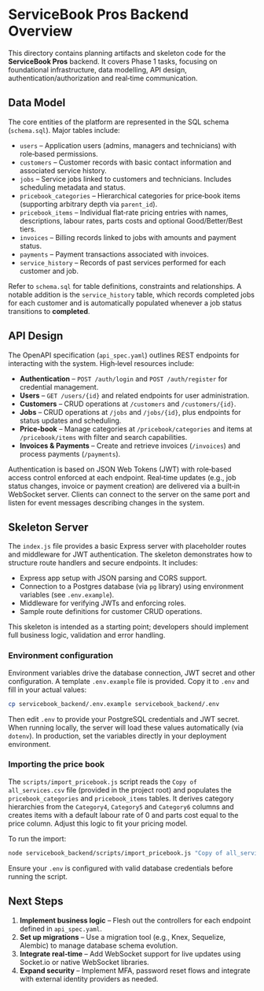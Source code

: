 # ServiceBook Pros Backend Overview

This directory contains planning artifacts and skeleton code for the **ServiceBook Pros** backend.  It covers Phase 1 tasks, focusing on foundational infrastructure, data modelling, API design, authentication/authorization and real‑time communication.

## Data Model

The core entities of the platform are represented in the SQL schema (`schema.sql`).  Major tables include:

- `users` – Application users (admins, managers and technicians) with role‑based permissions.
- `customers` – Customer records with basic contact information and associated service history.
- `jobs` – Service jobs linked to customers and technicians.  Includes scheduling metadata and status.
- `pricebook_categories` – Hierarchical categories for price‑book items (supporting arbitrary depth via `parent_id`).
- `pricebook_items` – Individual flat‑rate pricing entries with names, descriptions, labour rates, parts costs and optional Good/Better/Best tiers.
- `invoices` – Billing records linked to jobs with amounts and payment status.
- `payments` – Payment transactions associated with invoices.
- `service_history` – Records of past services performed for each customer and job.

Refer to `schema.sql` for table definitions, constraints and relationships.  A notable addition is the `service_history` table, which records completed jobs for each customer and is automatically populated whenever a job status transitions to **completed**.

## API Design

The OpenAPI specification (`api_spec.yaml`) outlines REST endpoints for interacting with the system.  High‑level resources include:

- **Authentication** – `POST /auth/login` and `POST /auth/register` for credential management.
- **Users** – `GET /users/{id}` and related endpoints for user administration.
- **Customers** – CRUD operations at `/customers` and `/customers/{id}`.
- **Jobs** – CRUD operations at `/jobs` and `/jobs/{id}`, plus endpoints for status updates and scheduling.
- **Price‑book** – Manage categories at `/pricebook/categories` and items at `/pricebook/items` with filter and search capabilities.
- **Invoices & Payments** – Create and retrieve invoices (`/invoices`) and process payments (`/payments`).

Authentication is based on JSON Web Tokens (JWT) with role‑based access control enforced at each endpoint.  Real‑time updates (e.g., job status changes, invoice or payment creation) are delivered via a built‑in WebSocket server.  Clients can connect to the server on the same port and listen for event messages describing changes in the system.

## Skeleton Server

The `index.js` file provides a basic Express server with placeholder routes and middleware for JWT authentication.  The skeleton demonstrates how to structure route handlers and secure endpoints.  It includes:

- Express app setup with JSON parsing and CORS support.
- Connection to a Postgres database (via `pg` library) using environment variables (see `.env.example`).
- Middleware for verifying JWTs and enforcing roles.
- Sample route definitions for customer CRUD operations.

This skeleton is intended as a starting point; developers should implement full business logic, validation and error handling.

### Environment configuration

Environment variables drive the database connection, JWT secret and other configuration.  A template `.env.example` file is provided.  Copy it to `.env` and fill in your actual values:

```bash
cp servicebook_backend/.env.example servicebook_backend/.env
```

Then edit `.env` to provide your PostgreSQL credentials and JWT secret.  When running locally, the server will load these values automatically (via `dotenv`).  In production, set the variables directly in your deployment environment.

### Importing the price book

The `scripts/import_pricebook.js` script reads the `Copy of all_services.csv` file (provided in the project root) and populates the `pricebook_categories` and `pricebook_items` tables.  It derives category hierarchies from the `Category4`, `Category5` and `Category6` columns and creates items with a default labour rate of 0 and parts cost equal to the price column.  Adjust this logic to fit your pricing model.

To run the import:

```bash
node servicebook_backend/scripts/import_pricebook.js "Copy of all_services.csv"
```

Ensure your `.env` is configured with valid database credentials before running the script.

## Next Steps

1. **Implement business logic** – Flesh out the controllers for each endpoint defined in `api_spec.yaml`.
2. **Set up migrations** – Use a migration tool (e.g., Knex, Sequelize, Alembic) to manage database schema evolution.
3. **Integrate real‑time** – Add WebSocket support for live updates using Socket.io or native WebSocket libraries.
4. **Expand security** – Implement MFA, password reset flows and integrate with external identity providers as needed.
